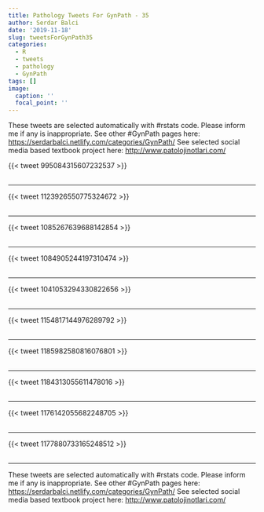 ```yaml
---
title: Pathology Tweets For GynPath - 35
author: Serdar Balci
date: '2019-11-18'
slug: tweetsForGynPath35
categories:
  - R
  - tweets
  - pathology
  - GynPath
tags: []
image:
  caption: ''
  focal_point: ''
---
```



These tweets are selected automatically with #rstats code. Please inform me if any is inappropriate.
See other #GynPath pages here: https://serdarbalci.netlify.com/categories/GynPath/ 
See selected social media based textbook project here: http://www.patolojinotlari.com/

{{< tweet 995084315607232537 >}}
<br>
<br>
<hr>
{{< tweet 1123926550775324672 >}}
<br>
<br>
<hr>
{{< tweet 1085267639688142854 >}}
<br>
<br>
<hr>
{{< tweet 1084905244197310474 >}}
<br>
<br>
<hr>
{{< tweet 1041053294330822656 >}}
<br>
<br>
<hr>
{{< tweet 1154817144976289792 >}}
<br>
<br>
<hr>
{{< tweet 1185982580816076801 >}}
<br>
<br>
<hr>
{{< tweet 1184313055611478016 >}}
<br>
<br>
<hr>
{{< tweet 1176142055682248705 >}}
<br>
<br>
<hr>
{{< tweet 1177880733165248512 >}}
<br>
<br>
<hr>


These tweets are selected automatically with #rstats code. Please inform me if any is inappropriate.
See other #GynPath pages here: https://serdarbalci.netlify.com/categories/GynPath/ 
See selected social media based textbook project here: http://www.patolojinotlari.com/
